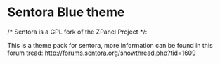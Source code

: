 # Sentora Blue theme #
/* Sentora is a GPL fork of the ZPanel Project */:

This is a theme pack for sentora, more information can be found in this forum tread: http://forums.sentora.org/showthread.php?tid=1609
